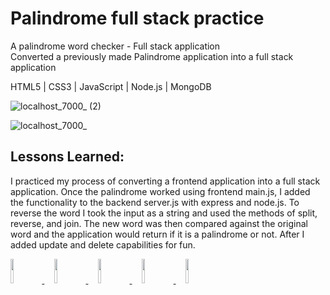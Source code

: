 # Palindrome full stack practice
A palindrome word checker - Full stack application
<br>Converted a previously made Palindrome application into a full stack application

HTML5 | CSS3 | JavaScript | Node.js | MongoDB

 ![localhost_7000_ (2)](https://user-images.githubusercontent.com/101936420/172071191-ea845328-3afb-42d2-aa85-9429a258da90.png)

![localhost_7000_](https://user-images.githubusercontent.com/101936420/172071195-9441ec4f-c7ba-4692-926e-5be35d481149.png)


## Lessons Learned: 
I practiced my process of converting a frontend application into a full stack application. Once the palindrome worked using frontend main.js, I added the functionality to the backend server.js with express and node.js. To reverse the word I took the input as a string and used the methods of split, reverse, and join. The new word was then compared against the original word and the application would return if it is a palindrome or not. After I added update and delete capabilities for fun. 

<p align="left">
  <a href="https://henrylee.studio/" target="_blank">
    <img src="https://user-images.githubusercontent.com/101936420/172056298-2cf56235-4d36-4909-aa80-e2c5e08b1c5c.png" width="10%"/>
  </a>
&nbsp&nbsp&nbsp
  <a href="https://www.linkedin.com/in/henry-lee-studio/" target="_blank">
    <img src="https://user-images.githubusercontent.com/101936420/172056296-6f106f69-682f-4585-a15f-d338b6d1e86d.png" width="10%"/>
  </a>
&nbsp&nbsp&nbsp
  <a href="https://twitter.com/henryleestudio" target="_blank">
    <img src="https://user-images.githubusercontent.com/101936420/172056297-fa4328c2-d745-4b6f-b40e-f27e38912325.png" width="10%"/>
  </a>
&nbsp&nbsp&nbsp
  <a href="https://angel.co/u/henry-lee-studio" target="_blank">
      <img src="https://user-images.githubusercontent.com/101936420/172056294-410786c5-9015-46a0-9b51-cfdceaf55bb5.png" width="10%"/>
  </a>
&nbsp&nbsp&nbsp
  <a href="https://docs.google.com/document/d/11bE3jL_fGmSpUj5IAVL7uvYC7NxaE7yJhx3ftZXw0As/edit" target="_blank">
      <img src="https://user-images.githubusercontent.com/101936420/172055905-c067f6fb-693d-47d3-9241-1007282affe7.png" width="10%"/>
  </a>
</p>
